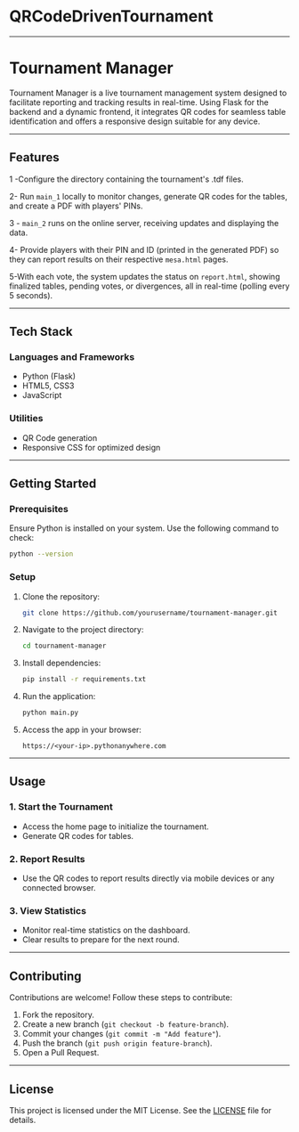 # QRCodeDrivenTournament

---

# **Tournament Manager**

Tournament Manager is a live tournament management system designed to facilitate reporting and tracking results in real-time. Using Flask for the backend and a dynamic frontend, it integrates QR codes for seamless table identification and offers a responsive design suitable for any device.

---

## **Features**

1 -Configure the directory containing the tournament's .tdf files.<br>

2- Run <code>main_1</code> locally to monitor changes, generate QR codes for the tables, and create a PDF with players' PINs.<br>

3 - <code>main_2</code> runs on the online server, receiving updates and displaying the data.<br>

4- Provide players with their PIN and ID (printed in the generated PDF) so they can report results on their respective <code>mesa.html</code> pages.<br>

5-With each vote, the system updates the status on <code>report.html</code>, showing finalized tables, pending votes, or divergences, all in real-time (polling every 5 seconds).

---

## **Tech Stack**

### **Languages and Frameworks**

- Python (Flask)
- HTML5, CSS3
- JavaScript

### **Utilities**

- QR Code generation
- Responsive CSS for optimized design

---

## **Getting Started**

### **Prerequisites**

Ensure Python is installed on your system. Use the following command to check:

```bash
python --version
```

### **Setup**

1. Clone the repository:
   ```bash
   git clone https://github.com/yourusername/tournament-manager.git
   ```
2. Navigate to the project directory:
   ```bash
   cd tournament-manager
   ```
3. Install dependencies:
   ```bash
   pip install -r requirements.txt
   ```
4. Run the application:

   ```bash
   python main.py
   ```

5. Access the app in your browser:
   ```
   https://<your-ip>.pythonanywhere.com
   ```

---

## **Usage**

### **1. Start the Tournament**

- Access the home page to initialize the tournament.
- Generate QR codes for tables.

### **2. Report Results**

- Use the QR codes to report results directly via mobile devices or any connected browser.

### **3. View Statistics**

- Monitor real-time statistics on the dashboard.
- Clear results to prepare for the next round.

---

## **Contributing**

Contributions are welcome! Follow these steps to contribute:

1. Fork the repository.
2. Create a new branch (`git checkout -b feature-branch`).
3. Commit your changes (`git commit -m "Add feature"`).
4. Push the branch (`git push origin feature-branch`).
5. Open a Pull Request.

---

## **License**

This project is licensed under the MIT License. See the [LICENSE](LICENSE) file for details.

